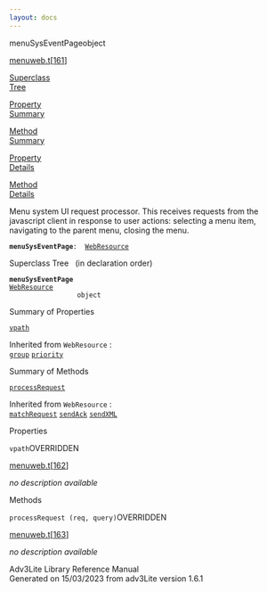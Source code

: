 ```yaml
---
layout: docs
---
```

<span class="title">menuSysEventPage</span><span class="type">object</span>

[menuweb.t](../file/menuweb.t.html)\[[161](../source/menuweb.t.html#161)\]

[Superclass  
Tree](#_SuperClassTree_)

[Property  
Summary](#_PropSummary_)

[Method  
Summary](#_MethodSummary_)

[Property  
Details](#_Properties_)

[Method  
Details](#_Methods_)



Menu system UI request processor. This receives requests from the
javascript client in response to user actions: selecting a menu item,
navigating to the parent menu, closing the menu.

**`menuSysEventPage`**` :   `[`WebResource`](../object/WebResource.html)



<span id="_SuperClassTree_"></span>



<span class="hdln">Superclass Tree</span>   (in declaration order)



**`menuSysEventPage`**  
[`WebResource`](../object/WebResource.html)  
`                 object`  
<span id="_PropSummary_"></span>



<span class="hdln">Summary of Properties</span>  



[`vpath`](#vpath)

Inherited from `WebResource` :  
[`group`](../object/WebResource.html#group) [`priority`](../object/WebResource.html#priority)

<span id="_MethodSummary_"></span>



<span class="hdln">Summary of Methods</span>  



[`processRequest`](#processRequest)

Inherited from `WebResource` :  
[`matchRequest`](../object/WebResource.html#matchRequest) [`sendAck`](../object/WebResource.html#sendAck) [`sendXML`](../object/WebResource.html#sendXML)

<span id="_Properties_"></span>



<span class="hdln">Properties</span>  



<span id="vpath"></span>

`vpath`<span class="rem">OVERRIDDEN</span>

[menuweb.t](../file/menuweb.t.html)\[[162](../source/menuweb.t.html#162)\]



*no description available*



<span id="_Methods_"></span>



<span class="hdln">Methods</span>  



<span id="processRequest"></span>

`processRequest (req, query)`<span class="rem">OVERRIDDEN</span>

[menuweb.t](../file/menuweb.t.html)\[[163](../source/menuweb.t.html#163)\]



*no description available*





Adv3Lite Library Reference Manual  
Generated on 15/03/2023 from adv3Lite version 1.6.1


